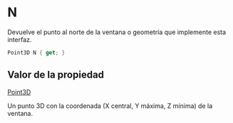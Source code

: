 # N

Devuelve el punto al norte de la ventana o geometría que implemente esta interfaz.

```csharp
Point3D N { get; }
```

## Valor de la propiedad

[Point3D](../../point3d.md)

Un punto 3D con la coordenada \(X central, Y máxima, Z mínima\) de la ventana.

